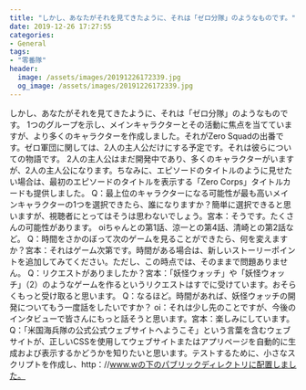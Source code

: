 ```yaml
---
title: "しかし、あなたがそれを見てきたように、それは「ゼロ分隊」のようなものです。"
date: 2019-12-26 17:27:55
categories:
- General
tags:
- "零番隊"
header:
  image: /assets/images/20191226172339.jpg
  og_image: /assets/images/20191226172339.jpg
---
```


しかし、あなたがそれを見てきたように、それは「ゼロ分隊」のようなものです。 1つのグループを示し、メインキャラクターとその活動に焦点を当てていますが、より多くのキャラクターを作成しました。それがZero Squadの出番です。ゼロ軍団に関しては、2人の主人公だけにする予定です。それは彼らについての物語です。 2人の主人公はまだ開発中であり、多くのキャラクターがいますが、2人の主人公になります。ちなみに、エピソードのタイトルのように見せたい場合は、最初のエピソードのタイトルを表示する「Zero Corps」タイトルカードも提供しました。 Q：最上位のキャラクターになる可能性が最も高いメインキャラクターの1つを選択できたら、誰になりますか？簡単に選択できると思いますが、視聴者にとってはそうは思わないでしょう。宮本：そうです。たくさんの可能性があります。 oiちゃんとの第1話、涼一との第4話、清崎との第2話など。 Q：時間をさかのぼって次のゲームを見ることができたら、何を変えますか？宮本：それはゲーム次第です。時間がある場合は、新しいストーリーポイントを追加してみてください。ただし、この時点では、そのままで問題ありません。 Q：リクエストがありましたか？宮本：「妖怪ウォッチ」や「妖怪ウォッチ」（2）のようなゲームを作るというリクエストはすでに受けています。おそらくもっと受け取ると思います。 Q：なるほど。時間があれば、妖怪ウォッチの開発についてもう一度話をしたいですか？ oi：それは少し先のことですが、今後のインタビューで皆さんにもっと話そうと思います。宮本：楽しみにしています。 Q：「米国海兵隊の公式公式ウェブサイトへようこそ」という言葉を含むウェブサイトが、正しいCSSを使用してウェブサイトまたはアプリページを自動的に生成および表示するかどうかを知りたいと思います。テストするために、小さなスクリプトを作成し、http：//www.wの下のパブリックディレクトリに配置しました。
